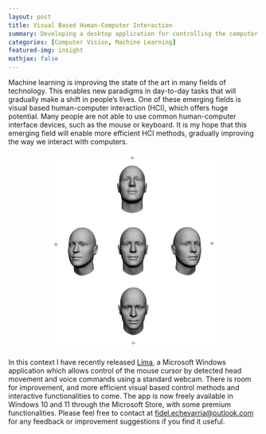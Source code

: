```yaml
---
layout: post
title: Visual Based Human-Computer Interaction
summary: Developing a desktop application for controlling the computer mouse cursor from detected face movement.
categories: [Computer Vision, Machine Learning]
featured-img: insight
mathjax: false
---
```


Machine learning is improving the state of the art in many fields of technology. This enables new paradigms in day-to-day tasks that will gradually make a shift in people’s lives. One of these emerging fields is visual based human-computer interaction (HCI), which offers huge potential. Many people are not able to use common human-computer interface devices, such as the mouse or keyboard. It is my hope that this emerging field will enable more efficient HCI methods, gradually improving the way we interact with computers.

<figure>
    <p align="center"><img src="/assets/img/article_images/vbhci_001.jpg" width="80%"></p>
    <!-- <figcaption><p align="center"><b>Figure 1</b> - Faces</p></figcaption> -->
</figure>

In this context I have recently released [Lima](https://www.microsoft.com/store/apps/9PGL5GSN68JG), a Microsoft Windows application which allows control of the mouse cursor by detected head movement and voice commands using a standard webcam. There is room for improvement, and more efficient visual based control methods and interactive functionalities to come. The app is now freely available in Windows 10 and 11 through the Microsoft Store, with some premium functionalities. Please feel free to contact at <fidel.echevarria@outlook.com> for any feedback or improvement suggestions if you find it useful.

<script type="module" src="https://get.microsoft.com/badge/ms-store-badge.bundled.js"></script>
<ms-store-badge
productid ="9PGL5GSN68JG"
animation="on"
window-mode="popup"
theme="dark">
</ms-store-badge>
